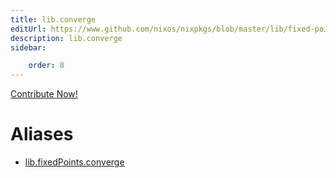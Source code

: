 ```yaml
---
title: lib.converge
editUrl: https://www.github.com/nixos/nixpkgs/blob/master/lib/fixed-points.nix#L55C14
description: lib.converge
sidebar:

    order: 8
---
```


<a href="https://www.github.com/nixos/nixpkgs/blob/master/lib/fixed-points.nix#L55C14">Contribute Now!</a>


# Aliases

- [lib.fixedPoints.converge](/nix-doc-comments/reference/lib/fixedPoints/lib-fixedPoints-converge)



